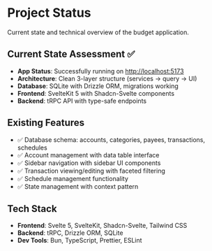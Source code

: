 # Project Status

Current state and technical overview of the budget application.

## Current State Assessment ✅

- **App Status**: Successfully running on <http://localhost:5173>
- **Architecture**: Clean 3-layer structure (services → query → UI)
- **Database**: SQLite with Drizzle ORM, migrations working
- **Frontend**: SvelteKit 5 with Shadcn-Svelte components
- **Backend**: tRPC API with type-safe endpoints

## Existing Features

- ✅ Database schema: accounts, categories, payees, transactions, schedules
- ✅ Account management with data table interface
- ✅ Sidebar navigation with sidebar UI components
- ✅ Transaction viewing/editing with faceted filtering
- ✅ Schedule management functionality
- ✅ State management with context pattern

## Tech Stack

- **Frontend**: Svelte 5, SvelteKit, Shadcn-Svelte, Tailwind CSS
- **Backend**: tRPC, Drizzle ORM, SQLite
- **Dev Tools**: Bun, TypeScript, Prettier, ESLint